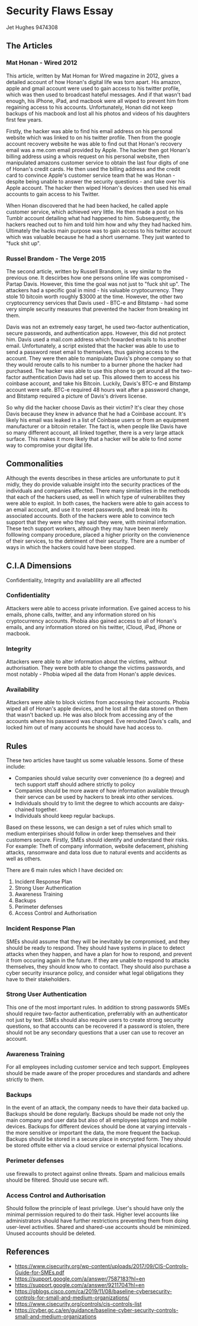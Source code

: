 # Security Flaws Essay
Jet Hughes 9474308

## The Articles
### Mat Honan - Wired 2012
This article, written by Mat Homan for Wired magazine in 2012, gives a detailed account of how Honan's digital life was torn apart. His amazon, apple and gmail account were used to gain access to his twitter profile, which was then used to broadcast hateful messages. And if that wasn't bad enough, his iPhone, iPad, and macbook were all wiped to prevent him from regaining access to his accounts. Unfortunately, Honan did not keep backups of his macbook and lost all his photos and videos of his daughters first few years. 

Firstly, the hacker was able to find his email address on his personal website which was linked to on his twitter profile. Then from the google account recovery website he was able to find out that Honan's recovery email was a me.com email provided by Apple. The hacker then got Honan's billing address using a whois request on his personal website, then manipulated amazons customer service to obtain the last four digits of one of Honan's credit cards. He then used the billing address and the credit card to convince Apple's customer service team that he was Honan - despite being unable to answer the security questions - and take over his Apple account. The hacker then wiped Honan's devices then used his email accounts to gain access to his Twitter.  

When Honan discovered that he had been hacked, he called apple customer service, which achieved very little. He then made a post on his Tumblr account detailing what had happened to him. Subsequently, the hackers reached out to him and told him how and why they had hacked him. Ultimately the hacks main purpose was to gain access to his twitter account which was valuable because he had a short username. They just wanted to "fuck shit up".

### Russel Brandom - The Verge 2015
The second article, written by Russell Brandom, is vey similar to the previous one. It descirbes how one persons online life was compromised - Partap Davis. However, this time the goal was not just to "fuck shit up". The attackers had a specific goal in mind - his valuable cryptocurrency. They stole 10 bitcoin worth roughly $3000 at the time. However, the other two cryptocurrency services that Davis used - BTC-e and Bitstamp - had some very simple security measures that prevented the hacker from breaking int them. 

Davis was not an extremely easy target, he used two-factor authentication, secure passwords, and authentication apps. However, this did not protect him. Davis used a mail.com address which fowarded emails to his another email. Unfortunately, a script existed that the hacker was able to use to send a password reset email to themselves, thus gaining access to the account. They were then able to manipulate Davis's phone company so that they would reroute calls to his number to a burner phone the hacker had purchased. The hacker was able to use this phone to get around all the two-factor authentication Davis had set up. This allowed them to access his coinbase account, and take his Bitcoin. Luckily, Davis's BTC-e and Bitstamp account were safe. BTC-e required 48 hours wait after a password change, and Bitstamp required a picture of Davis's drivers license. 

So why did the hacker choose Davis as their victim? It's clear they chose Davis because they knew in advance that he had a Coinbase account. It's likely his email was leaked in a list of Coinbase users or from an equipment manufacturer or a bitcoin retailer. The fact is, when people like Davis have so many different account, all linked together, there is a very large attack surface. This makes it more likely that a hacker will be able to find *some* way to compromise your digital life.

## Commonalities
Although the events describes in these articles are unfortunate to put it midly, they do provide valuable insight into the security practices of the individuals and companies affected. There many similarities in the methods that each of the hackers used, as well in which type of vulnerabilites they were able to exploit. In both cases, the hackers were able to gain access to an email account, and use it to reset passwords, and break into its associated accounts. Both of the hackers were able to convince tech support that they were who they said they were, with minimal information. These tech support workers, although they may have been merely folllowing company procedure, placed a higher priority on the convienence of their services, to the detriment of their security. There are a number of ways in which the hackers could have been stopped.

## C.I.A Dimensions
Confidentiality, Integrity and availablility are all affected

### Confidentiality
Attackers were able to access private information. Eve gained access to his emails, phone calls, twitter, and any information stored on his cryptocurrency accounts. Phobia also gained access to all of Honan's emails, and any information stored on his twitter, iCloud, iPad, iPhone or macbook.

### Integrity
Attackers were able to alter information about the victims, without authorisation. They were both able to change the victims passwords, and most notably - Phobia wiped all the data from Honan's apple devices.

### Availability
Attackers were able to block victims from accessing their accounts. Phobia wiped all of Honan's apple devices, and he lost all the data stored on them that wasn't backed up. He was also block from accessing any of the accounts where his password was changed. Eve rerouted Davis's calls, and locked him out of many accounts he should have had access to. 

## Rules
These two articles have taught us some valuable lessons. Some of these include:
- Companies should value security over convenience (to a degree) and tech support staff should adhere strictly to policy
- Companies should be more aware of how information available through their servce can be used by hackers to break into other services.
- Individuals should try to limit the degree to which accounts are daisy-chained together.
- Individuals should keep regular backups.

Based on these lessons, we can design a set of rules which small to medium enterpirises should follow in order keep themselves and their customers secure. Firstly, SMEs should identify and understand their risks. For example: Theft of company information, website defacement, phishing attacks, ransomware and data loss due to natural events and accidents as well as others.

There are 6 main rules which I have decided on:
1. Incident Response Plan
2. Strong User Authentication
3. Awareness Training
4. Backups
5. Perimeter defenses
6. Access Control and Authorisation

### Incident Response Plan
SMEs should assume that they will be inevitably be compromised, and they should be ready to respond. They should have systems in place to detect attacks when they happen, and have a plan for how to respond, and prevent it from occuring again in the future. If they are unable to respond to attacks themselves, they should know who to contact. They should also purchase a cyber security insurance policy, and consider what legal obligations they have to their stakeholders.

### Strong User Authentication
This one of the most important rules. In addition to strong passwords SMEs should require two-factor authentication, preferrably with an authenticator not just by text. SMEs should also require users to create strong security questions, so that accounts can be recovered if a password is stolen, there should not be any secondary questions that a user can use to recover an account.

### Awareness Training
For all employees including customer service and tech support. Employees should be made aware of the proper procedures and standards and adhere strictly to them.

### Backups
In the event of an attack, the company needs to have their data backed up. Backups should be done regularly. Backups should be made not only the main company and user data but also of all employees laptops and mobile devices. Backups for different devices should be done at varying intervals - the more sensitive or important the data, the more frequent the backup. Backups should be stored in a secure place in encrypted form. They should be stored offsite either via a cloud service or external physical locations.

### Perimeter defenses
use firewalls to protect against online threats. Spam and malicious emails should be filtered. Should use secure wifi. 

### Access Control and Authorisation
Should follow the principle of least privilege. User's should have only the minimal permission required to do their task. Higher level accounts like administrators should have further restrictions preventing them from doing user-level activities. Shared and shared-use accounts should be minimized. Unused accounts should be deleted. 

## References
- https://www.cisecurity.org/wp-content/uploads/2017/09/CIS-Controls-Guide-for-SMEs.pdf
- https://support.google.com/a/answer/7587183?hl=en
- https://support.google.com/a/answer/9211704?hl=en
- https://gblogs.cisco.com/ca/2019/11/08/baseline-cybersecurity-controls-for-small-and-medium-organizations/
- https://www.cisecurity.org/controls/cis-controls-list
- https://cyber.gc.ca/en/guidance/baseline-cyber-security-controls-small-and-medium-organizations
